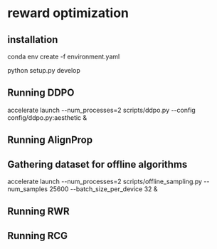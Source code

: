 # reward optimization

## installation

conda env create -f environment.yaml

python setup.py develop

## Running DDPO
accelerate launch --num_processes=2  scripts/ddpo.py --config config/ddpo.py:aesthetic &

## Running AlignProp

## Gathering dataset for offline algorithms
accelerate launch --num_processes=2 scripts/offline_sampling.py --num_samples 25600 --batch_size_per_device 32 &

## Running RWR

## Running RCG